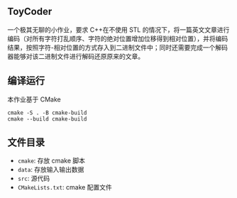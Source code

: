 ## ToyCoder

一个极其无聊的小作业，要求 C++在不使用 STL 的情况下，将一篇英文文章进行编码（对所有字符打乱顺序、字符的绝对位置增加位移得到相对位置），并将编码结果，按照字符-相对位置的方式存入到二进制文件中；同时还需要完成一个解码器能够对该二进制文件进行解码还原原来的文章。

## 编译运行

本作业基于 CMake

```shell
cmake -S . -B cmake-build
cmake --build cmake-build
```

## 文件目录

- `cmake`: 存放 cmake 脚本
- `data`: 存放输入输出数据
- `src`: 源代码
- `CMakeLists.txt`: cmake 配置文件
